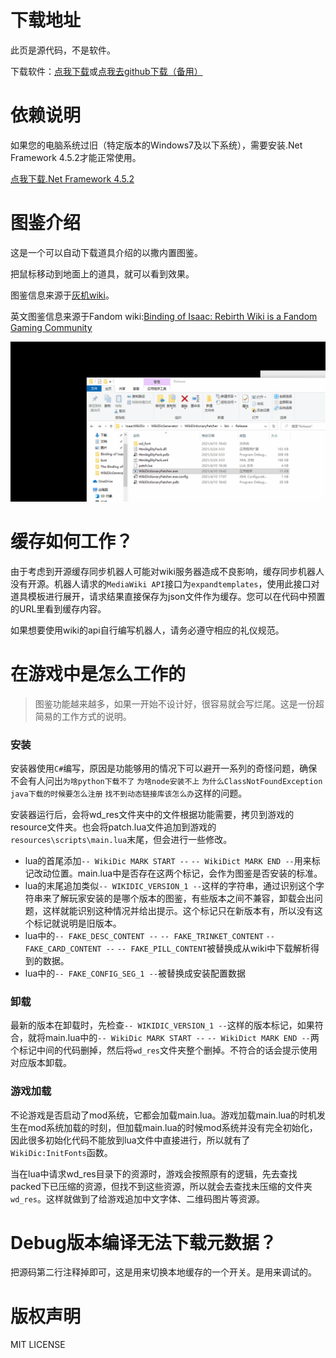 # 下载地址

此页是源代码，不是软件。

下载软件：[点我下载](https://gitee.com/frto027/isaac-wiki-dictionary/releases)或[点我去github下载（备用）](https://github.com/frto027/IsaacWikiDictionary/releases)

# 依赖说明

如果您的电脑系统过旧（特定版本的Windows7及以下系统），需要安装.Net Framework 4.5.2才能正常使用。

[点我下载.Net Framework 4.5.2](https://www.microsoft.com/zh-CN/download/details.aspx?id=42642)

# 图鉴介绍

这是一个可以自动下载道具介绍的以撒内置图鉴。

把鼠标移动到地面上的道具，就可以看到效果。

图鉴信息来源于[灰机wiki](https://isaac.huijiwiki.com/wiki/%E9%81%93%E5%85%B7)。

英文图鉴信息来源于Fandom wiki:[Binding of Isaac: Rebirth Wiki is a Fandom Gaming Community](https://bindingofisaacrebirth.fandom.com/wiki/Binding_of_Isaac:_Rebirth_Wiki)

![预览](install_preview.gif)

# 缓存如何工作？

由于考虑到开源缓存同步机器人可能对wiki服务器造成不良影响，缓存同步机器人没有开源。机器人请求的`MediaWiki API`接口为`expandtemplates`，使用此接口对道具模板进行展开，请求结果直接保存为json文件作为缓存。您可以在代码中预置的URL里看到缓存内容。

如果想要使用wiki的api自行编写机器人，请务必遵守相应的礼仪规范。

# 在游戏中是怎么工作的

> 图鉴功能越来越多，如果一开始不设计好，很容易就会写烂尾。这是一份超简易的工作方式的说明。
### 安装
安装器使用`C#`编写，原因是功能够用的情况下可以避开一系列的奇怪问题，确保不会有人问出`为啥python下载不了` `为啥node安装不上` `为什么ClassNotFoundException` `java下载的时候要怎么注册` `找不到动态链接库该怎么办`这样的问题。

安装器运行后，会将wd_res文件夹中的文件根据功能需要，拷贝到游戏的resource文件夹。也会将patch.lua文件追加到游戏的`resources\scripts\main.lua`末尾，但会进行一些修改。  
- lua的首尾添加`-- WikiDic MARK START --` `-- WikiDict MARK END --`用来标记改动位置。main.lua中是否存在这两个标记，会作为图鉴是否安装的标准。
- lua的末尾追加类似`-- WIKIDIC_VERSION_1 --`这样的字符串，通过识别这个字符串来了解玩家安装的是哪个版本的图鉴，有些版本之间不兼容，卸载会出问题，这样就能识别这种情况并给出提示。这个标记只在新版本有，所以没有这个标记就说明是旧版本。
- lua中的`-- FAKE_DESC_CONTENT --` `-- FAKE_TRINKET_CONTENT` `-- FAKE_CARD_CONTENT --` `-- FAKE_PILL_CONTENT`被替换成从wiki中下载解析得到的数据。
- lua中的`-- FAKE_CONFIG_SEG_1 --`被替换成安装配置数据

### 卸载

最新的版本在卸载时，先检查`-- WIKIDIC_VERSION_1 --`这样的版本标记，如果符合，就将main.lua中的`-- WikiDic MARK START --` `-- WikiDict MARK END --`两个标记中间的代码删掉，然后将`wd_res`文件夹整个删掉。不符合的话会提示使用对应版本卸载。

### 游戏加载

不论游戏是否启动了mod系统，它都会加载main.lua。游戏加载main.lua的时机发生在mod系统加载的时刻，但加载main.lua的时候mod系统并没有完全初始化，因此很多初始化代码不能放到lua文件中直接进行，所以就有了`WikiDic:InitFonts`函数。  


当在lua中请求wd_res目录下的资源时，游戏会按照原有的逻辑，先去查找packed下已压缩的资源，但找不到这些资源，所以就会去查找未压缩的文件夹`wd_res`。这样就做到了给游戏追加中文字体、二维码图片等资源。

# Debug版本编译无法下载元数据？

把源码第二行注释掉即可，这是用来切换本地缓存的一个开关。是用来调试的。

# 版权声明

MIT LICENSE